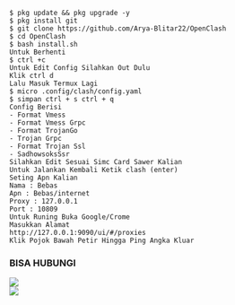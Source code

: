 ````
$ pkg update && pkg upgrade -y
$ pkg install git
$ git clone https://github.com/Arya-Blitar22/OpenClash
$ cd OpenClash
$ bash install.sh
Untuk Berhenti
$ ctrl +c
Untuk Edit Config Silahkan Out Dulu
Klik ctrl d
Lalu Masuk Termux Lagi
$ micro .config/clash/config.yaml
$ simpan ctrl + s ctrl + q
Config Berisi
- Format Vmess
- Format Vmess Grpc
- Format TrojanGo
- Trojan Grpc
- Format Trojan Ssl
- SadhowsoksSsr
Silahkan Edit Sesuai Simc Card Sawer Kalian
Untuk Jalankan Kembali Ketik clash (enter)
Seting Apn Kalian
Nama : Bebas
Apn : Bebas/internet
Proxy : 127.0.0.1
Port : 10809
Untuk Runing Buka Google/Crome
Masukkan Alamat
http://127.0.0.1:9090/ui/#/proxies
Klik Pojok Bawah Petir Hingga Ping Angka Kluar
````

### BISA HUBUNGI
<a href="https://t.me/AryaBlitar" target=”_blank”><img src="https://img.shields.io/static/v1?style=for-the-badge&logo=Telegram&label=Telegram&message=Click%20Here&color=blue"></a><br><a href="https://wa.me/6281931615811" target=”_blank”><img src="https://img.shields.io/static/v1?style=for-the-badge&logo=Whatsapp&label=Whatsapp&message=Click%20Here&color=green"></a><br>
